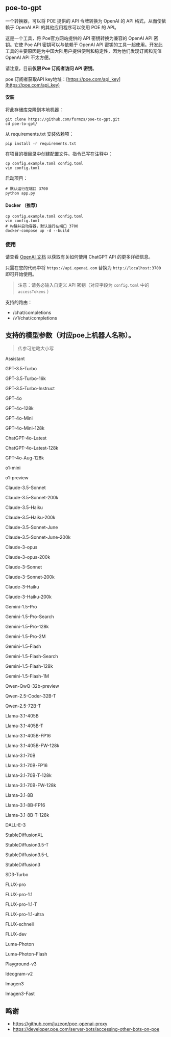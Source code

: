 ## poe-to-gpt
一个转换器，可以将 POE 提供的 API 令牌转换为 OpenAI 的 API 格式，从而使依赖于 OpenAI API 的其他应用程序可以使用 POE 的 API。

这是一个工具，将 Poe官方网站提供的 API 密钥转换为兼容的 OpenAI API 密钥。它使 Poe API 密钥可以与依赖于 OpenAI API 密钥的工具一起使用。开发此工具的主要原因是为中国大陆用户提供便利和稳定性，因为他们发现订阅和充值 OpenAI API 不太方便。

请注意，目前**仅限 Poe 订阅者访问 API 密钥**。

poe 订阅者获取API key地址：[https://poe.com/api_key](https://poe.com/api_key)

#### 安装

将此存储库克隆到本地机器：

```
git clone https://github.com/formzs/poe-to-gpt.git
cd poe-to-gpt/
```

从 requirements.txt 安装依赖项：

```
pip install -r requirements.txt
```

在项目的根目录中创建配置文件。指令已写在注释中：

```
cp config.example.toml config.toml
vim config.toml
```

启动项目：

```
# 默认运行在端口 3700
python app.py
```

#### Docker （推荐）
```
cp config.example.toml config.toml
vim config.toml
# 构建并启动容器，默认运行在端口 3700
docker-compose up -d --build
```

### 使用

请查看 [OpenAI 文档](https://platform.openai.com/docs/api-reference/chat/create) 以获取有关如何使用 ChatGPT API 的更多详细信息。

只需在您的代码中将 `https://api.openai.com` 替换为 `http://localhost:3700` 即可开始使用。
> 注意：请务必输入自定义 API 密钥（对应字段为 `config.toml` 中的 `accessTokens` ）

支持的路由：
- /chat/completions
- /v1/chat/completions

## 支持的模型参数（对应poe上机器人名称）。
> 传参可忽略大小写

Assistant

GPT-3.5-Turbo

GPT-3.5-Turbo-16k


GPT-3.5-Turbo-lnstruct


GPT-4o


GPT-4o-128k


GPT-4o-Mini


GPT-4o-Mini-128k


ChatGPT-4o-Latest


ChatGPT-4o-Latest-128k


GPT-4o-Aug-128k


o1-mini


o1-preview


Claude-3.5-Sonnet


Claude-3.5-Sonnet-200k


Claude-3.5-Haiku


Claude-3.5-Haiku-200k


Claude-3.5-Sonnet-June


Claude-3.5-Sonnet-June-200k


Claude-3-opus


Claude-3-opus-200k


Claude-3-Sonnet


Claude-3-Sonnet-200k


Claude-3-Haiku


Claude-3-Haiku-200k


Gemini-1.5-Pro


Gemini-1.5-Pro-Search


Gemini-1.5-Pro-128k


Gemini-1.5-Pro-2M


Gemini-1.5-Flash


Gemini-1.5-Flash-Search


Gemini-1.5-Flash-128k


Gemini-1.5-Flash-1M


Qwen-QwQ-32b-preview


Qwen-2.5-Coder-32B-T


Qwen-2.5-72B-T


Llama-3.1-405B


Llama-3.1-405B-T


Llama-3.1-405B-FP16


Llama-3.1-405B-FW-128k


Llama-3.1-70B


Llama-3.1-70B-FP16


Llama-3.1-70B-T-128k


Llama-3.1-70B-FW-128k


Llama-3.1-8B


Llama-3.1-8B-FP16


Llama-3.1-8B-T-128k


DALL-E-3


StableDiffusionXL


StableDiffusion3.5-T


StableDiffusion3.5-L


StableDiffusion3


SD3-Turbo


FLUX-pro


FLUX-pro-1.1


FLUX-pro-1.1-T


FLUX-pro-1.1-ultra


FLUX-schnell


FLUX-dev


Luma-Photon


Luma-Photon-Flash


Playground-v3


Ideogram-v2


Imagen3


Imagen3-Fast


## 鸣谢
- https://github.com/juzeon/poe-openai-proxy
- https://developer.poe.com/server-bots/accessing-other-bots-on-poe